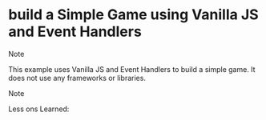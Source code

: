 # build a Simple Game using Vanilla JS and Event Handlers

> [!NOTE]
> This example uses Vanilla JS and Event Handlers to build a simple game. It does not use any
> frameworks or libraries.

> [!NOTE]
Less ons Learned:
